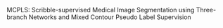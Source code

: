 MCPLS: Scribble-supervised Medical Image Segmentation using Three-branch Networks and Mixed Contour Pseudo Label Supervision
